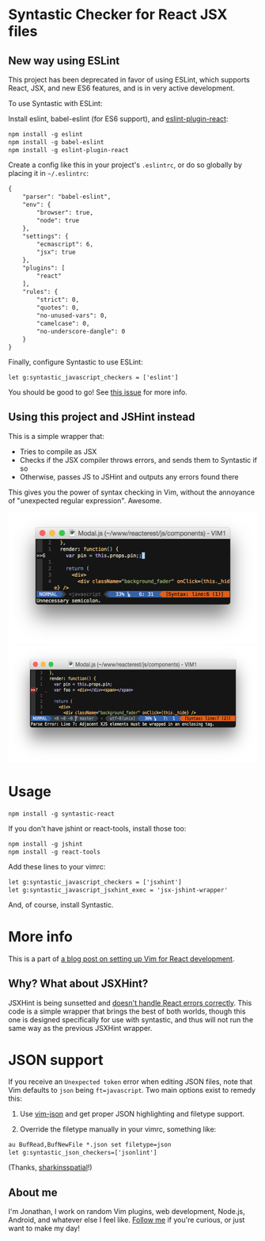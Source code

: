 # Syntastic Checker for React JSX files

## New way using ESLint

This project has been deprecated in favor of using ESLint, which supports React, JSX, and new ES6 features, and is in very active development.

To use Syntastic with ESLint:

Install eslint, babel-eslint (for ES6 support), and [eslint-plugin-react](https://github.com/yannickcr/eslint-plugin-react):

```
npm install -g eslint
npm install -g babel-eslint
npm install -g eslint-plugin-react
```

Create a config like this in your project's `.eslintrc`, or do so globally by placing it in `~/.eslintrc`:

```
{
    "parser": "babel-eslint",
    "env": {
        "browser": true,
        "node": true
    },
    "settings": {
        "ecmascript": 6,
        "jsx": true
    },
    "plugins": [
        "react"
    ],
    "rules": {
        "strict": 0,
        "quotes": 0,
        "no-unused-vars": 0,
        "camelcase": 0,
        "no-underscore-dangle": 0
    }
}
```

Finally, configure Syntastic to use ESLint:

```
let g:syntastic_javascript_checkers = ['eslint']
```

You should be good to go! See [this issue](https://github.com/jaxbot/syntastic-react/issues/6#issuecomment-86569859) for more info.

## Using this project and JSHint instead

This is a simple wrapper that:
* Tries to compile as JSX
* Checks if the JSX compiler throws errors, and sends them to Syntastic if so
* Otherwise, passes JS to JSHint and outputs any errors found there

This gives you the power of syntax checking in Vim, without the annoyance of "unexpected regular expression". Awesome.

<img src="syntastic_1.png" alt="Syntastic working with JSHint issues" width="511" height="267" />

<img src="syntastic_2.png" alt="Syntastic working with JSX issues" width="568" height="236" />

# Usage

```
npm install -g syntastic-react
```

If you don't have jshint or react-tools, install those too:

```
npm install -g jshint
npm install -g react-tools
```

Add these lines to your vimrc:

```
let g:syntastic_javascript_checkers = ['jsxhint']
let g:syntastic_javascript_jsxhint_exec = 'jsx-jshint-wrapper'
```

And, of course, install Syntastic.

# More info

This is a part of [a blog post on setting up Vim for React development](https://jaxbot.me/articles/setting-up-vim-for-react-js-jsx-02-03-2015).

## Why? What about JSXHint?

JSXHint is being sunsetted and [doesn't handle React errors correctly](https://github.com/STRML/JSXHint/issues/45). This code is a simple wrapper that brings the best of both worlds, though this one is designed specifically for use with syntastic, and thus will not run the same way as the previous JSXHint wrapper.

# JSON support

If you receive an `Unexpected token` error when editing JSON files, note that Vim defaults to `json` being `ft=javascript`. Two main options exist to remedy this:

1. Use [vim-json](https://github.com/elzr/vim-json) and get proper JSON highlighting and filetype support.

2. Override the filetype manually in your vimrc, something like:

```
au BufRead,BufNewFile *.json set filetype=json
let g:syntastic_json_checkers=['jsonlint']
```

(Thanks, [sharkinsspatial](https://github.com/sharkinsspatial)!)

## About me

I'm Jonathan, I work on random Vim plugins, web development, Node.js, Android, and whatever else I feel like. [Follow me](https://github.com/jaxbot) if you're curious, or just want to make my day!
